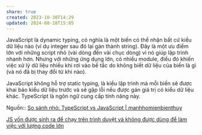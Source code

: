 ```yaml
---
share: true
created: 2023-10-30T14:29
updated: 2024-08-18T15:05
---
```

JavaScript là dynamic typing, có nghĩa là một biến có thể nhận bất cứ kiểu dữ liệu nào (ví dụ integer sau đó lại gán thành string). Đây là một ưu điểm lớn với những script nhỏ (vài dòng đến vài chục dòng) vì nó giúp lập trình nhanh hơn. Nhưng với những ứng dụng lớn, có nhiều module, điều đó khiến việc xử lý dữ liệu nhiều khi rơi vào bế tắc do không biết dữ liệu của biến là gì (và nó đã bị thay đổi từ khi nào).

JavaScript không hỗ trợ static typing, là kiểu lập trình mà mỗi biến sẽ được khai báo kiểu dữ liệu trước và sẽ gặp lỗi nếu được gán giá trị có kiểu dữ liệu khác. TypeScript là ngôn ngữ cung cấp tính năng này.

Nguồn:: [So sánh nhỏ: TypeScript vs JavaScript | manhhomienbienthuy](https://manhhomienbienthuy.github.io/2022/03/01/so-sanh-nho-typescript-vs-javascript.html)

[JS vốn được sinh ra để chạy trên trình duyệt và không được dùng để làm việc với lượng code lớn](../../../%C3%9D%20%C4%91%E1%BB%93%20thi%E1%BA%BFt%20k%E1%BA%BF/JS%20v%E1%BB%91n%20%C4%91%C6%B0%E1%BB%A3c%20sinh%20ra%20%C4%91%E1%BB%83%20ch%E1%BA%A1y%20tr%C3%AAn%20tr%C3%ACnh%20duy%E1%BB%87t%20v%C3%A0%20kh%C3%B4ng%20%C4%91%C6%B0%E1%BB%A3c%20d%C3%B9ng%20%C4%91%E1%BB%83%20l%C3%A0m%20vi%E1%BB%87c%20v%E1%BB%9Bi%20l%C6%B0%E1%BB%A3ng%20code%20l%E1%BB%9Bn.md)